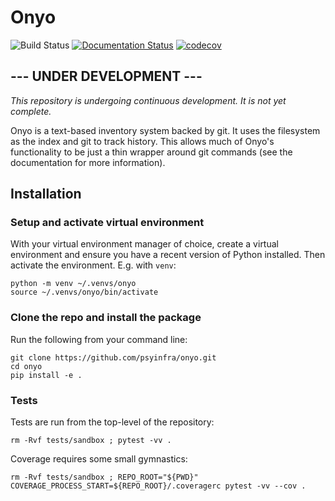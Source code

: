 # Onyo

![Build Status](https://github.com/psyinfra/onyo/actions/workflows/main.yml/badge.svg)
[![Documentation Status](https://readthedocs.org/projects/onyo/badge/?version=latest)](https://onyo.readthedocs.io/en/latest/?badge=latest)
[![codecov](https://codecov.io/gh/psyinfra/onyo/branch/main/graph/badge.svg?token=Z0VGYCHHAR)](https://codecov.io/gh/psyinfra/onyo)

## --- UNDER DEVELOPMENT ---

*This repository is undergoing continuous development. It is not yet complete.*

Onyo is a text-based inventory system backed by git. It uses the filesystem as
the index and git to track history. This allows much of Onyo's functionality to
be just a thin wrapper around git commands (see the documentation for more
information).

## Installation

### Setup and activate virtual environment

With your virtual environment manager of choice, create a virtual environment
and ensure you have a recent version of Python installed. Then activate the
environment. E.g. with `venv`:

```
python -m venv ~/.venvs/onyo
source ~/.venvs/onyo/bin/activate
```

### Clone the repo and install the package

Run the following from your command line:
```
git clone https://github.com/psyinfra/onyo.git
cd onyo
pip install -e .
```

### Tests

Tests are run from the top-level of the repository:
```
rm -Rvf tests/sandbox ; pytest -vv .
```

Coverage requires some small gymnastics:
```
rm -Rvf tests/sandbox ; REPO_ROOT="${PWD}" COVERAGE_PROCESS_START=${REPO_ROOT}/.coveragerc pytest -vv --cov .
```
